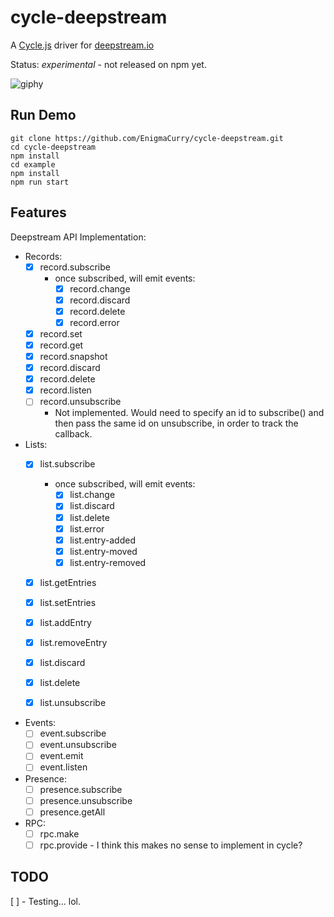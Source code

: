 cycle-deepstream
=====================

A [Cycle.js](https://cycle.js.org/) driver for [deepstream.io](https://deepstream.io)

Status: *experimental* - not released on npm yet.

![giphy](https://cloud.githubusercontent.com/assets/43061/23532850/f8351d38-ff7b-11e6-9645-905309d7ee05.gif)

Run Demo
----------

    git clone https://github.com/EnigmaCurry/cycle-deepstream.git
    cd cycle-deepstream
    npm install
    cd example
    npm install
    npm run start

Features
----------

Deepstream API Implementation:
  - Records:
    - [x] record.subscribe
       - once subscribed, will emit events:
         - [x] record.change
         - [x] record.discard
         - [x] record.delete
         - [x] record.error
    - [x] record.set
    - [x] record.get
    - [x] record.snapshot
    - [x] record.discard
    - [x] record.delete
    - [x] record.listen
    - [ ] record.unsubscribe 
      - Not implemented. Would need to specify an id to subscribe() and 
        then pass the same id on unsubscribe, in order to track the callback.
    
  - Lists:
    - [x] list.subscribe
      - once subscribed, will emit events:
         - [x] list.change
         - [x] list.discard
         - [x] list.delete
         - [x] list.error
         - [x] list.entry-added
         - [x] list.entry-moved
         - [x] list.entry-removed
    - [x] list.getEntries
    - [x] list.setEntries
    - [x] list.addEntry
    - [x] list.removeEntry
    - [x] list.discard
    - [x] list.delete
    - [x] list.unsubscribe
    
    
  - Events:
    - [ ] event.subscribe
    - [ ] event.unsubscribe
    - [ ] event.emit
    - [ ] event.listen
    
  - Presence:
    - [ ] presence.subscribe
    - [ ] presence.unsubscribe
    - [ ] presence.getAll
    
  - RPC:
    - [ ] rpc.make
    - [ ] rpc.provide - I think this makes no sense to implement in cycle?

TODO
-----

 [ ] - Testing... lol.
